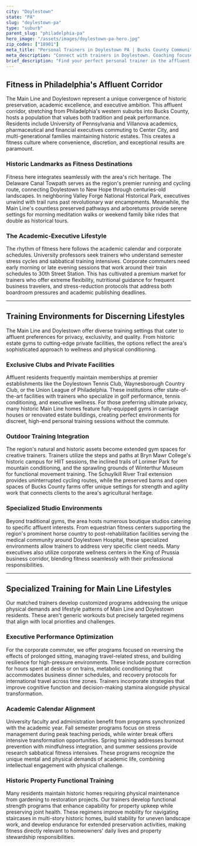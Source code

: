 ```yaml
---
city: "Doylestown"
state: "PA"
slug: "doylestown-pa"
type: "suburb"
parent_slug: "philadelphia-pa"
hero_image: "/assets/images/doylestown-pa-hero.jpg"
zip_codes: ["18901"]
meta_title: "Personal Trainers in Doylestown PA | Bucks County Community Wellness"
meta_description: "Connect with trainers in Doylestown. Coaching focused on community centers, historic town center training, and accessible local gyms."
brief_description: "Find your perfect personal trainer in the affluent Main Line and Doylestown, PA area. Our elite matching service connects busy executives, academic professionals, and discerning residents with certified trainers who understand your demanding schedule and high standards. Whether you prefer private sessions in your home gym, training at exclusive clubs, or outdoor workouts along the Delaware Canal, we match you with specialists in executive stress management, historic neighborhood functional training, and sustainable lifestyle transformation. Stop searching and start achieving your fitness goals with a trainer tailored to your affluent Main Line lifestyle."
---
```

## Fitness in Philadelphia's Affluent Corridor

The Main Line and Doylestown represent a unique convergence of historic preservation, academic excellence, and executive ambition. This affluent corridor, stretching from Philadelphia's western suburbs into Bucks County, hosts a population that values both tradition and peak performance. Residents include University of Pennsylvania and Villanova academics, pharmaceutical and financial executives commuting to Center City, and multi-generational families maintaining historic estates. This creates a fitness culture where convenience, discretion, and exceptional results are paramount.

### Historic Landmarks as Fitness Destinations

Fitness here integrates seamlessly with the area's rich heritage. The Delaware Canal Towpath serves as the region's premier running and cycling route, connecting Doylestown to New Hope through centuries-old landscapes. In neighboring Valley Forge National Historical Park, executives unwind with trail runs past revolutionary war encampments. Meanwhile, the Main Line's countless preserved pathways and arboretums provide serene settings for morning meditation walks or weekend family bike rides that double as historical tours.

### The Academic-Executive Lifestyle

The rhythm of fitness here follows the academic calendar and corporate schedules. University professors seek trainers who understand semester stress cycles and sabbatical training intensives. Corporate commuters need early morning or late evening sessions that work around their train schedules to 30th Street Station. This has cultivated a premium market for trainers who offer extreme flexibility, nutritional guidance for frequent business travelers, and stress-reduction protocols that address both boardroom pressures and academic publishing deadlines.

---

## Training Environments for Discerning Lifestyles

The Main Line and Doylestown offer diverse training settings that cater to affluent preferences for privacy, exclusivity, and quality. From historic estate gyms to cutting-edge private facilities, the options reflect the area's sophisticated approach to wellness and physical conditioning.

### Exclusive Clubs and Private Facilities

Affluent residents frequently maintain memberships at premier establishments like the Doylestown Tennis Club, Waynesborough Country Club, or the Union League of Philadelphia. These institutions offer state-of-the-art facilities with trainers who specialize in golf performance, tennis conditioning, and executive wellness. For those preferring ultimate privacy, many historic Main Line homes feature fully-equipped gyms in carriage houses or renovated estate buildings, creating perfect environments for discreet, high-end personal training sessions without the commute.

### Outdoor Training Integration

The region's natural and historic assets become extended gym spaces for creative trainers. Trainers utilize the steps and paths at Bryn Mawr College's historic campus for HIIT sessions, the inclined trails of Lorimer Park for mountain conditioning, and the sprawling grounds of Winterthur Museum for functional movement training. The Schuylkill River Trail extension provides uninterrupted cycling routes, while the preserved barns and open spaces of Bucks County farms offer unique settings for strength and agility work that connects clients to the area's agricultural heritage.

### Specialized Studio Environments

Beyond traditional gyms, the area hosts numerous boutique studios catering to specific affluent interests. From equestrian fitness centers supporting the region's prominent horse country to post-rehabilitation facilities serving the medical community around Doylestown Hospital, these specialized environments allow trainers to address very specific client needs. Many executives also utilize corporate wellness centers in the King of Prussia business corridor, blending fitness seamlessly with their professional responsibilities.

---

## Specialized Training for Main Line Lifestyles

Our matched trainers develop customized programs addressing the unique physical demands and lifestyle patterns of Main Line and Doylestown residents. These aren't generic workouts but precisely targeted regimens that align with local priorities and challenges.

### Executive Performance Optimization

For the corporate commuter, we offer programs focused on reversing the effects of prolonged sitting, managing travel-related stress, and building resilience for high-pressure environments. These include posture correction for hours spent at desks or on trains, metabolic conditioning that accommodates business dinner schedules, and recovery protocols for international travel across time zones. Trainers incorporate strategies that improve cognitive function and decision-making stamina alongside physical transformation.

### Academic Calendar Alignment

University faculty and administration benefit from programs synchronized with the academic year. Fall semester programs focus on stress management during peak teaching periods, while winter break offers intensive transformation opportunities. Spring training addresses burnout prevention with mindfulness integration, and summer sessions provide research sabbatical fitness intensives. These programs recognize the unique mental and physical demands of academic life, combining intellectual engagement with physical challenge.

### Historic Property Functional Training

Many residents maintain historic homes requiring physical maintenance from gardening to restoration projects. Our trainers develop functional strength programs that enhance capability for property upkeep while preserving joint health. These regimens improve mobility for navigating staircases in multi-story historic homes, build stability for uneven landscape work, and develop endurance for extended preservation activities, making fitness directly relevant to homeowners' daily lives and property stewardship responsibilities.
